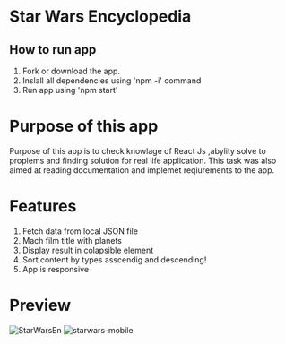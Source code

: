 #  Star Wars Encyclopedia

##  How to run app

1. Fork or download the app.
2. Inslall all dependencies using 'npm -i' command
3. Run app using 'npm start'

#  Purpose of this app

Purpose of this app is to check knowlage of React Js ,abylity solve to proplems
and finding solution for real life application. This task was also aimed at reading
documentation and implemet reqiurements to the app.

# Features 

1. Fetch data from local JSON file
2. Mach film title with planets 
3. Display  result in colapsible element
4. Sort content by types asscendig and descending!
5. App is responsive


#  Preview
 ![StarWarsEn](https://user-images.githubusercontent.com/78264646/168216439-b225e6e9-fd99-4dec-8a99-77cee13e667c.PNG)             ![starwars-mobile](https://user-images.githubusercontent.com/78264646/168215756-85860a9b-08a0-4ef8-9108-7a256e678478.PNG)


